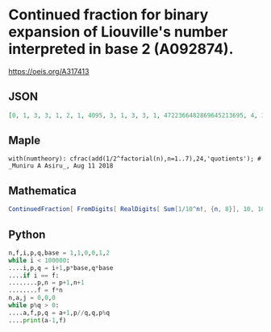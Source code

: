 # Continued fraction for binary expansion of Liouville's number interpreted in base 2 \(A092874\)\.
https://oeis.org/A317413
## JSON
```JSON
[0, 1, 3, 3, 1, 2, 1, 4095, 3, 1, 3, 3, 1, 4722366482869645213695, 4, 3, 1, 3, 4095, 1, 2, 1, 3, 3, 1]
```
## Maple
```Maple
with(numtheory): cfrac(add(1/2^factorial(n),n=1..7),24,'quotients'); # _Muniru A Asiru_, Aug 11 2018
```
## Mathematica
```Mathematica
ContinuedFraction[ FromDigits[ RealDigits[ Sum[1/10^n!, {n, 8}], 10, 10000], 2], 60] (* _Robert G. Wilson v_, Aug 09 2018 *)
```
## Python
```Python
n,f,i,p,q,base = 1,1,0,0,1,2
while i < 100000:
....i,p,q = i+1,p*base,q*base
....if i == f:
........p,n = p+1,n+1
........f = f*n
n,a,j = 0,0,0
while p%q > 0:
....a,f,p,q = a+1,p//q,q,p%q
....print(a-1,f)
```
